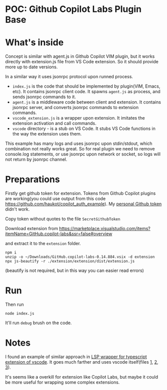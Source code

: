 # POC: Github Copilot Labs Plugin Base

# What's inside

Concept is similar with agent.js in Github Copilot VIM plugin, but it works directly with extension.js file from VS Code extension.
So it should provide more up to date versions.

In a similar way it uses jsonrpc protocol upon runned process.

* `index.js` is the code that should be implemented by plugin(VIM, Emacs, etc). It contains jsonrpc client code. It spawns `agent.js` as process, and sends jsonrpc commands to it.
* `agent.js` is a middleware code between client and extension. It contains jsonrpc server, and converts jsonrpc commands to extension commands.
* `vscode_extension.js` is a wrapper upon extension. It imitates the extension activation and call commands.
* `vscode` directory - is a stub on VS Code. It stubs VS Code functions in the way the extension uses them.

This example has many logs and uses jsonrpc upon stdin/stdout, which combination not really works great. So for real plugin we need to remove console.log statements, or use jsonrpc upon network or socket, so logs will not return by jsonrpc channel.

# Preparations

Firstly get github token for extension.
Tokens from Github Copilot plugins are working(you could use output from this code https://github.com/haukot/copilot_auth_example).
My [personal Github token](https://docs.github.com/en/authentication/keeping-your-account-and-data-secure/managing-your-personal-access-tokens) didn't work.

Copy token without quotes to the file `SecretGithubToken`

Download extension from https://marketplace.visualstudio.com/items?itemName=GitHub.copilot-labs&ssr=false#overview

and extract it to the `extension` folder.

```
npm i
unzip -o ~/Downloads/GitHub.copilot-labs-0.14.884.vsix -d extension
npx js-beautify -r ./extension/extension/dist/extension.js
```

(beautify is not required, but in this way you can easier read errors)

# Run

Then run

```
node index.js
```

It'll run `debug` brush on the code.


# Notes

I found an example of similar approach in [LSP wrapper for typescript extension of vscode](https://github.com/yioneko/vtsls/). It goes much farther and uses vscode itself(files [1](https://github.com/yioneko/vtsls/blob/d79cb577a277437cda9fe6b2ad30e20377f85f44/packages/service/src/shims/workspace.ts), [2](https://github.com/yioneko/vtsls/blob/d79cb577a2/packages/service/scripts/build.js#L50), [3](https://github.com/yioneko/vtsls/blob/d79cb577a277437cda9fe6b2ad30e20377f85f44/packages/service/vitest.config.ts#L21C1-L21C1)).

It's seems like a overkill for extension like Copilot Labs, but maybe it could be more useful for wrapping some complex extensions.
